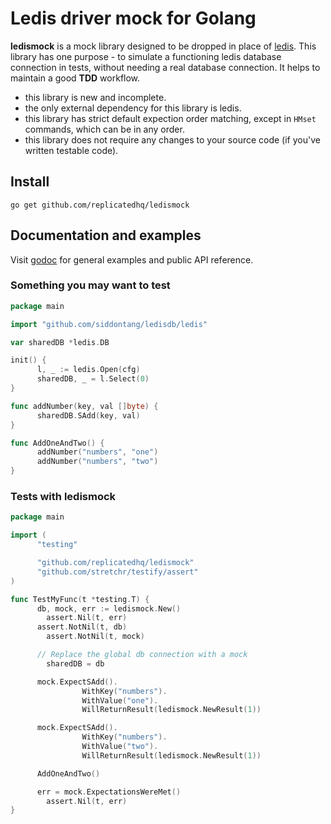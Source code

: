 # Ledis driver mock for Golang

**ledismock** is a mock library designed to be dropped in place of [ledis](https://github.com/siddontang/ledisdb).  This library has one
purpose - to simulate a functioning ledis database connection in tests, without needing a real database connection.  It helps to maintain
a good **TDD** workflow.

- this library is new and incomplete.
- the only external dependency for this library is ledis.
- this library has strict default expection order matching, except in `HMset` commands, which can be in any order.
- this library does not require any changes to your source code (if you've written testable code).

## Install  
```go get github.com/replicatedhq/ledismock```

## Documentation and examples
Visit [godoc](http://godoc.org/github.com/replicatedhq/ledismock) for general examples and public API reference.

### Something you may want to test
```go
package main

import "github.com/siddontang/ledisdb/ledis"

var sharedDB *ledis.DB

init() {
      l, _ := ledis.Open(cfg)
      sharedDB, _ = l.Select(0)
}

func addNumber(key, val []byte) {
      sharedDB.SAdd(key, val)
}

func AddOneAndTwo() {
      addNumber("numbers", "one")
      addNumber("numbers", "two")
}
```

### Tests with ledismock
```go
package main

import (
      "testing"

      "github.com/replicatedhq/ledismock"
      "github.com/stretchr/testify/assert"
)

func TestMyFunc(t *testing.T) {
      db, mock, err := ledismock.New()
	    assert.Nil(t, err)
      assert.NotNil(t, db)
	    assert.NotNil(t, mock)

      // Replace the global db connection with a mock
	    sharedDB = db

      mock.ExpectSAdd().
		        WithKey("numbers").
		        WithValue("one").
		        WillReturnResult(ledismock.NewResult(1))

      mock.ExpectSAdd().
		        WithKey("numbers").
		        WithValue("two").
		        WillReturnResult(ledismock.NewResult(1))  

      AddOneAndTwo()

      err = mock.ExpectationsWereMet()
	    assert.Nil(t, err)          
}
```
